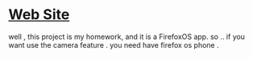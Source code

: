 # [Web Site](http://ec2-54-149-31-98.us-west-2.compute.amazonaws.com/findbook/FindBooks/)
well , this project is my homework, and it is a FirefoxOS app.
so .. if you want use the camera feature . you need have firefox os phone .



